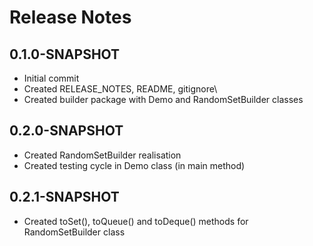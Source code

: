 # Release Notes

## 0.1.0-SNAPSHOT

* Initial commit
* Created RELEASE_NOTES, README, gitignore\
* Created builder package with Demo and RandomSetBuilder classes

## 0.2.0-SNAPSHOT

* Created RandomSetBuilder realisation
* Created testing cycle in Demo class (in main method)

## 0.2.1-SNAPSHOT

* Created toSet(), toQueue() and toDeque() methods for RandomSetBuilder class